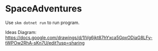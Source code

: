 # SpaceAdventures

Use `skm dotnet run` to run program.

Ideas Diagram: https://docs.google.com/drawings/d/1lVg6jkt87hYxca5GpxODiaG8LFy-tWPOw2RhA-sKn7U/edit?usp=sharing
